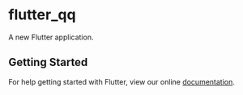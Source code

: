 # flutter_qq

A new Flutter application.

## Getting Started

For help getting started with Flutter, view our online
[documentation](https://flutter.io/).
